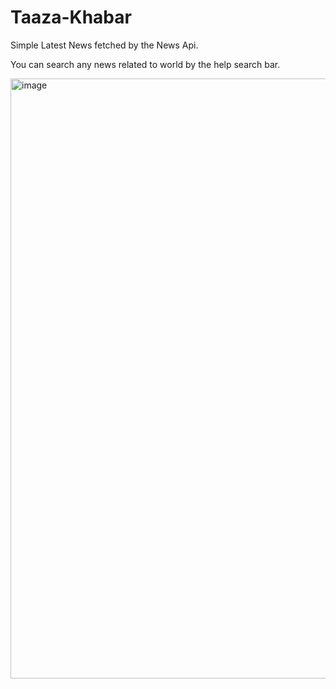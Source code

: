 ﻿# Taaza-Khabar
 Simple Latest News fetched by the News Api.
 
 You can search any news related to world by the help search bar.

 
<img width="960" alt="image" src="https://github.com/Chaturvedi698/Taaza-Khabar/assets/82535472/2a621f8f-b86a-469b-84a4-d7db0efdfb44">
